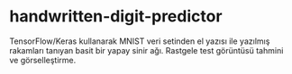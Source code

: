 # handwritten-digit-predictor
TensorFlow/Keras kullanarak MNIST veri setinden el yazısı ile yazılmış rakamları tanıyan basit bir yapay sinir ağı. Rastgele test görüntüsü tahmini ve görselleştirme.
